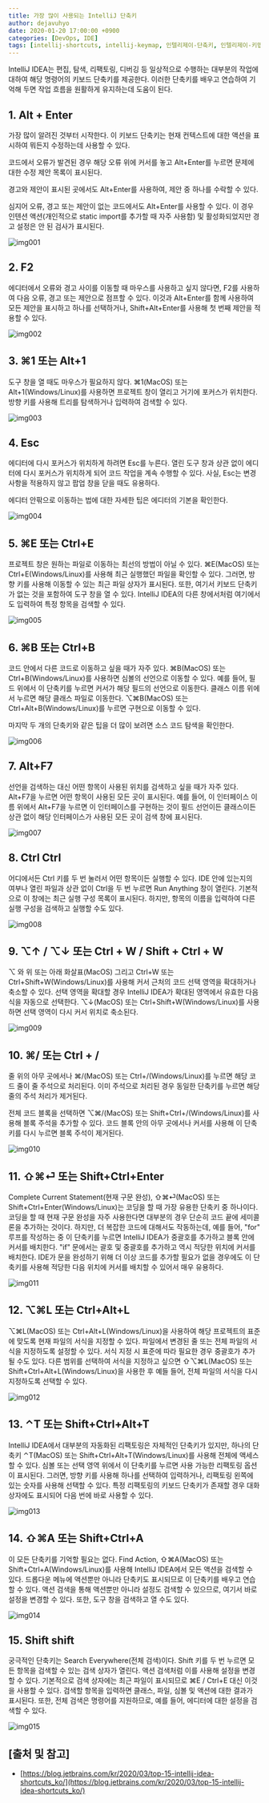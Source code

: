 ```yaml
---
title: 가장 많이 사용되는 IntelliJ 단축키
author: dejavuhyo
date: 2020-01-20 17:00:00 +0900
categories: [DevOps, IDE]
tags: [intellij-shortcuts, intellij-keymap, 인텔리제이-단축키, 인텔리제이-키맵]
---
```


IntelliJ IDEA는 편집, 탐색, 리팩토링, 디버깅 등 일상적으로 수행하는 대부분의 작업에 대하여 해당 명령어의 키보드 단축키를 제공한다. 이러한 단축키를 배우고 연습하여 기억해 두면 작업 흐름을 원활하게 유지하는데 도움이 된다.

## 1. Alt + Enter
가장 많이 알려진 것부터 시작한다. 이 키보드 단축키는 현재 컨텍스트에 대한 액션을 표시하여 뭐든지 수정하는데 사용할 수 있다.

코드에서 오류가 발견된 경우 해당 오류 위에 커서를 놓고 Alt+Enter를 누르면 문제에 대한 수정 제안 목록이 표시된다.

경고와 제안이 표시된 곳에서도 Alt+Enter를 사용하여, 제안 중 하나를 수락할 수 있다.

심지어 오류, 경고 또는 제안이 없는 코드에서도 Alt+Enter를 사용할 수 있다. 이 경우 인텐션 액션(개인적으로 static import를 추가할 때 자주 사용함) 및 활성화되었지만 경고 설정은 안 된 검사가 표시된다.

![img001](/assets/img/2020-01-20-intellij-keymap/img001.gif)

## 2. F2
에디터에서 오류와 경고 사이를 이동할 때 마우스를 사용하고 싶지 않다면, F2를 사용하여 다음 오류, 경고 또는 제안으로 점프할 수 있다. 이것과 Alt+Enter를 함께 사용하여 모든 제안을 표시하고 하나를 선택하거나, Shift+Alt+Enter를 사용해 첫 번째 제안을 적용할 수 있다.

![img002](/assets/img/2020-01-20-intellij-keymap/img002.gif)

## 3. ⌘1 또는 Alt+1
도구 창을 열 때도 마우스가 필요하지 않다. ⌘1(MacOS) 또는 Alt+1(Windows/Linux)를 사용하면 프로젝트 창이 열리고 거기에 포커스가 위치한다. 방향 키를 사용해 트리를 탐색하거나 입력하여 검색할 수 있다.

![img003](/assets/img/2020-01-20-intellij-keymap/img003.gif)

## 4. Esc
에디터에 다시 포커스가 위치하게 하려면 Esc를 누른다. 열린 도구 창과 상관 없이 에디터에 다시 포커스가 위치하게 되어 코드 작업을 계속 수행할 수 있다. 사실, Esc는 변경 사항을 적용하지 않고 팝업 창을 닫을 때도 유용하다.

에디터 안팎으로 이동하는 법에 대한 자세한 팁은 에디터의 기본을 확인한다.

![img004](/assets/img/2020-01-20-intellij-keymap/img004.gif)

## 5. ⌘E 또는 Ctrl+E
프로젝트 창은 원하는 파일로 이동하는 최선의 방법이 아닐 수 있다. ⌘E(MacOS) 또는 Ctrl+E(Windows/Linux)를 사용해 최근 실행했던 파일을 확인할 수 있다. 그러면, 방향 키를 사용해 이동할 수 있는 최근 파일 상자가 표시된다. 또한, 여기서 키보드 단축키가 없는 것을 포함하여 도구 창을 열 수 있다. IntelliJ IDEA의 다른 창에서처럼 여기에서도 입력하여 특정 항목을 검색할 수 있다.

![img005](/assets/img/2020-01-20-intellij-keymap/img005.gif)

## 6. ⌘B 또는 Ctrl+B
코드 안에서 다른 코드로 이동하고 싶을 때가 자주 있다. ⌘B(MacOS) 또는 Ctrl+B(Windows/Linux)를 사용하면 심볼의 선언으로 이동할 수 있다. 예를 들어, 필드 위에서 이 단축키를 누르면 커서가 해당 필드의 선언으로 이동한다. 클래스 이름 위에서 누르면 해당 클래스 파일로 이동한다. ⌥⌘B(MacOS) 또는 Ctrl+Alt+B(Windows/Linux)를 누르면 구현으로 이동할 수 있다.

마지막 두 개의 단축키와 같은 팁을 더 많이 보려면 소스 코드 탐색을 확인한다.

![img006](/assets/img/2020-01-20-intellij-keymap/img006.gif)

## 7. Alt+F7
선언을 검색하는 대신 어떤 항목이 사용된 위치를 검색하고 싶을 때가 자주 있다. Alt+F7을 누르면 어떤 항목이 사용된 모든 곳이 표시된다. 예를 들어, 이 인터페이스 이름 위에서 Alt+F7을 누르면 이 인터페이스를 구현하는 것이 필드 선언이든 클래스이든 상관 없이 해당 인터페이스가 사용된 모든 곳이 검색 창에 표시된다.

![img007](/assets/img/2020-01-20-intellij-keymap/img007.gif)

## 8. Ctrl Ctrl
어디에서든 Ctrl 키를 두 번 눌러서 어떤 항목이든 실행할 수 있다. IDE 안에 있는지의 여부나 열린 파일과 상관 없이 Ctrl을 두 번 누르면 Run Anything 창이 열린다. 기본적으로 이 창에는 최근 실행 구성 목록이 표시된다. 하지만, 항목의 이름을 입력하여 다른 실행 구성을 검색하고 실행할 수도 있다.

![img008](/assets/img/2020-01-20-intellij-keymap/img008.gif)

## 9. ⌥↑ / ⌥↓ 또는 Ctrl + W / Shift + Ctrl + W
⌥ 와 위 또는 아래 화살표(MacOS) 그리고 Ctrl+W 또는 Ctrl+Shift+W(Windows/Linux)를 사용해 커서 근처의 코드 선택 영역을 확대하거나 축소할 수 있다. 선택 영역을 확대할 경우 IntelliJ IDEA가 확대된 영역에서 유효한 다음 식을 자동으로 선택한다. ⌥↓(MacOS) 또는 Ctrl+Shift+W(Windows/Linux)를 사용하면 선택 영역이 다시 커서 위치로 축소된다.

![img009](/assets/img/2020-01-20-intellij-keymap/img009.gif)

## 10. ⌘/ 또는 Ctrl + /
줄 위의 아무 곳에서나 ⌘/(MacOS) 또는 Ctrl+/(Windows/Linux)를 누르면 해당 코드 줄이 줄 주석으로 처리된다. 이미 주석으로 처리된 경우 동일한 단축키를 누르면 해당 줄의 주석 처리가 제거된다.

전체 코드 블록을 선택하면 ⌥⌘/(MacOS) 또는 Shift+Ctrl+/(Windows/Linux)를 사용해 블록 주석을 추가할 수 있다. 코드 블록 안의 아무 곳에서나 커서를 사용해 이 단축키를 다시 누르면 블록 주석이 제거된다.

![img010](/assets/img/2020-01-20-intellij-keymap/img010.gif)

## 11. ⇧⌘⏎ 또는 Shift+Ctrl+Enter
Complete Current Statement(현재 구문 완성), ⇧⌘⏎(MacOS) 또는 Shift+Ctrl+Enter(Windows/Linux)는 코딩을 할 때 가장 유용한 단축키 중 하나이다. 코딩을 할 때 현재 구문 완성을 자주 사용한다면 대부분의 경우 단순히 코드 끝에 세미콜론을 추가하는 것이다. 하지만, 더 복잡한 코드에 대해서도 작동하는데, 예를 들어, "for" 루프를 작성하는 중 이 단축키를 누르면 IntelliJ IDEA가 중괄호를 추가하고 블록 안에 커서를 배치한다. "if" 문에서는 괄호 및 중괄호를 추가하고 역시 적당한 위치에 커서를 배치한다. IDE가 문을 완성하기 위해 더 이상 코드를 추가할 필요가 없을 경우에도 이 단축키를 사용해 적당한 다음 위치에 커서를 배치할 수 있어서 매우 유용하다.

![img011](/assets/img/2020-01-20-intellij-keymap/img011.gif)

## 12. ⌥⌘L 또는 Ctrl+Alt+L
⌥⌘L(MacOS) 또는 Ctrl+Alt+L(Windows/Linux)을 사용하여 해당 프로젝트의 표준에 맞도록 현재 파일의 서식을 지정할 수 있다. 파일에서 변경된 줄 또는 전체 파일의 서식을 지정하도록 설정할 수 있다. 서식 지정 시 표준에 따라 필요한 경우 중괄호가 추가될 수도 있다. 다른 범위를 선택하여 서식을 지정하고 싶으면 ⇧⌥⌘L(MacOS) 또는 Shift+Ctrl+Alt+L(Windows/Linux)을 사용한 후 예들 들어, 전체 파일의 서식을 다시 지정하도록 선택할 수 있다.

![img012](/assets/img/2020-01-20-intellij-keymap/img012.gif)

## 13. ⌃T 또는 Shift+Ctrl+Alt+T
IntelliJ IDEA에서 대부분의 자동화된 리팩토링은 자체적인 단축키가 있지만, 하나의 단축키 ⌃T(MacOS) 또는 Shift+Ctrl+Alt+T(Windows/Linux)를 사용해 전체에 액세스할 수 있다. 심볼 또는 선택 영역 위에서 이 단축키를 누르면 사용 가능한 리팩토링 옵션이 표시된다. 그러면, 방향 키를 사용해 하나를 선택하여 입력하거나, 리팩토링 왼쪽에 있는 숫자를 사용해 선택할 수 있다. 특정 리팩토링의 키보드 단축키가 존재할 경우 대화 상자에도 표시되어 다음 번에 바로 사용할 수 있다.

![img013](/assets/img/2020-01-20-intellij-keymap/img013.gif)

## 14. ⇧⌘A 또는 Shift+Ctrl+A
이 모든 단축키를 기억할 필요는 없다. Find Action, ⇧⌘A(MacOS) 또는 Shift+Ctrl+A(Windows/Linux)를 사용해 IntelliJ IDEA에서 모든 액션을 검색할 수 있다. 드롭다운 메뉴에 액션뿐만 아니라 단축키도 표시되므로 이 단축키를 배우고 연습할 수 있다. 액션 검색을 통해 액션뿐만 아니라 설정도 검색할 수 있으므로, 여기서 바로 설정을 변경할 수 있다. 또한, 도구 창을 검색하고 열 수도 있다.

![img014](/assets/img/2020-01-20-intellij-keymap/img014.gif)

## 15. Shift shift
궁극적인 단축키는 Search Everywhere(전체 검색)이다. Shift 키를 두 번 누르면 모든 항목을 검색할 수 있는 검색 상자가 열린다. 액션 검색처럼 이를 사용해 설정을 변경할 수 있다. 기본적으로 검색 상자에는 최근 파일이 표시되므로 ⌘E / Ctrl+E 대신 이것을 사용할 수 있다. 검색할 항목을 입력하면 클래스, 파일, 심볼 및 액션에 대한 결과가 표시된다. 또한, 전체 검색은 명령어를 지원하므로, 예를 들어, 에디터에 대한 설정을 검색할 수 있다.

![img015](/assets/img/2020-01-20-intellij-keymap/img015.gif)

## [출처 및 참고]
* [https://blog.jetbrains.com/kr/2020/03/top-15-intellij-idea-shortcuts_ko/](https://blog.jetbrains.com/kr/2020/03/top-15-intellij-idea-shortcuts_ko/)
